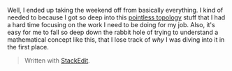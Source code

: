 Well, I ended up taking the weekend off from basically everything. I kind of needed to because I got so deep into this [pointless topology](https://en.wikipedia.org/wiki/Pointless_topology) stuff that I had a hard time focusing on the work I need to be doing for my job. Also, it's easy for me to fall so deep down the rabbit hole of trying to understand a mathematical concept like this, that I lose track of *why* I was diving into it in the first place.


> Written with [StackEdit](https://stackedit.io/).
<!--stackedit_data:
eyJoaXN0b3J5IjpbLTExOTQyOTczODAsLTEwODcyNTEzMTMsLT
EwNTA0MjQ4NTQsNzMwOTk4MTE2XX0=
-->